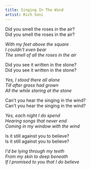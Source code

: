 ```yaml
---
title: Singing In The Wind
artist: Rich Soni
---
```


Did you smell the roses in the air?  
Did you smell the roses in the air?  

*With my feet above the square*  
*I couldn't even bear*  
*The smell of all the roses in the air*  

Did you see it written in the stone?  
Did you see it written in the stone?  

*Yes, I stood there all alone*  
*Till after grass had grown*  
*All the while staring at the stone*  

Can't you hear the singing in the wind?  
Can't you hear the singing in the wind?  

*Yes, each night I do spend*  
*Hearing songs that never end*  
*Coming in my window with the wind*  

Is it still against you to believe?  
Is it still against you to believe?  

*I'd be lying through my teeth*  
*From my skin to deep beneath*  
*If I promised to you that I do believe*  

